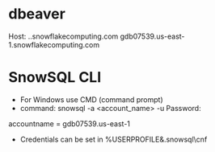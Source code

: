 # dbeaver
Host: <accout-id>.<provider-region>.snowflakecomputing.com
gdb07539.us-east-1.snowflakecomputing.com

# SnowSQL CLI
- For Windows use CMD (command prompt)
- command: snowsql -a <account_name> -u <username>
  Password: <password>

accountname = gdb07539.us-east-1

- Credentials can be set in %USERPROFILE&\.snowsql\cnf
